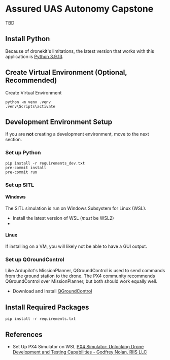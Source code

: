# Assured UAS Autonomy Capstone
TBD
## Install Python
Because of dronekit's limitations, the latest version that works with this application is [Python 3.9.13](https://www.python.org/downloads/release/python-3913/).
## Create Virtual Environment (Optional, Recommended)
Create Virtual Environment
```
python -m venv .venv
.venv\Scripts\activate
```
## Development Environment Setup
If you are **not** creating a development environment, move to the next section.
### Set up Python
```
pip install -r requirements_dev.txt
pre-commit install
pre-commit run
```
### Set up SITL

#### Windows
The SITL simulation is run on Windows Subsystem for Linux (WSL).
- Install the latest version of WSL (_must_ be WSL2)
- 

#### Linux
If installing on a VM, you will likely not be able to have a GUI output.


### Set up QGroundControl
Like Ardupilot's MissionPlanner, QGroundControl is used to send commands from the ground station to the drone. The PX4 community recommends QGroundControl over MissionPlanner, but both should work equally well.
- Download and Install [QGroundControl](https://qgroundcontrol.com/downloads/)

## Install Required Packages
```
pip install -r requirements.txt
```

## References
- Set Up PX4 Simulator on WSL [PX4 Simulator: Unlocking Drone Development and Testing Capabilities - Godfrey Nolan, RIIS LLC](https://www.youtube.com/watch?v=sRQQimoGxu8)